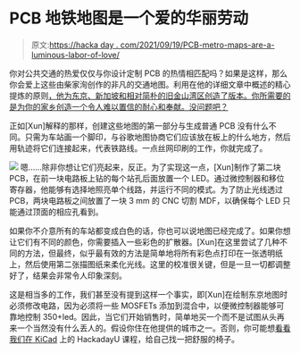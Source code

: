 # PCB 地铁地图是一个爱的华丽劳动

> 原文:[https://hacka day . com/2021/09/19/PCB-metro-maps-are-a-luminous-labor-of-love/](https://hackaday.com/2021/09/19/pcb-metro-maps-are-a-gorgeous-labor-of-love/)

你对公共交通的热爱仅仅与你设计定制 PCB 的热情相匹配吗？如果是这样，那么你会爱上这些由柴家洵创作的非凡的交通地图。利用在他的详细文章中概述的精心提炼的原则[，他为东京、新加坡和相对简朴的旧金山湾区创造了版本。你所需要的是为你的家乡创造一个令人难以置信的耐心和奉献。没问题吧？](https://chaijiaxun.com/pcb-metro-map-build-log/)

正如[Xun]解释的那样，创建这些地图的第一部分与生成普通 PCB 没有什么不同。只需为车站画一个脚印，与谷歌地图协商它们应该放在板上的什么地方，然后用轨迹将它们连接起来，代表铁路线。一点丝网印刷的工作，你就完成了。

[![](../Images/b6db37daf11a71c797bc85fe30dfac3e.png)](https://hackaday.com/wp-content/uploads/2021/09/metropcb_detail.jpg) 嗯……除非你想让它们亮起来，反正。为了实现这一点，[Xun]制作了第二块 PCB，在前一块电路板上钻的每个站孔后面放置一个 LED。通过微控制器和移位寄存器，他能够有选择地照亮单个线路，并运行不同的模式。为了防止光线透过 PCB，两块电路板之间放置了一块 3 mm 的 CNC 切割 MDF，以确保每个 LED 只能通过顶面的相应孔看到。

如果你不介意所有的车站都变成白色的话，你也可以说地图已经完成了。如果你想让它们有不同的颜色，你需要插入一些彩色的扩散器。[Xun]在这里尝试了几种不同的方法，但最终，似乎最有效的方法是简单地将所有彩色点打印在一张透明纸上，然后使用第二张描图纸来柔化光线。这里的校准很关键，但是一旦一切都调整好了，结果会非常令人印象深刻。

这是相当多的工作，我们甚至没有提到这样一个事实，即[Xun]在绘制东京地图时必须修改电路，因为必须将一些 MOSFETs 添加到混合中，以便微控制器能够可靠地控制 350+led。因此，当它们开始销售时，简单地买一个而不是试图从头再来一个当然没有什么丢人的。假设你住在他提供的城市之一。否则，你可能想[看看我们在 KiCad](https://hackaday.io/course/172360-introduction-to-kicad-and-freecad) 上的 HackadayU 课程，给自己找一把舒服的椅子。